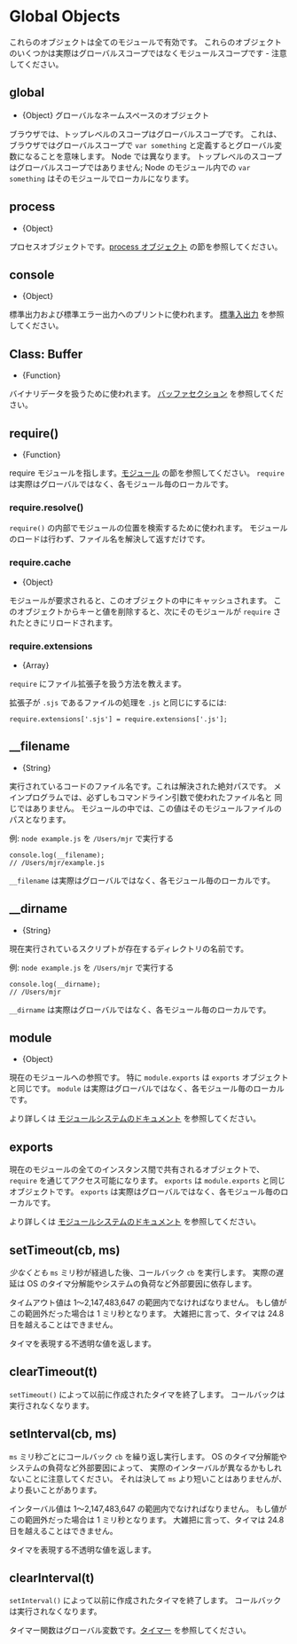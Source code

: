 # Global Objects

<!-- type=misc -->

<!--
These objects are available in all modules. Some of these objects aren't
actually in the global scope but in the module scope - this will be noted.
-->

これらのオブジェクトは全てのモジュールで有効です。
これらのオブジェクトのいくつかは実際はグローバルスコープではなくモジュールスコープです - 注意してください。

## global

<!-- type=global -->

<!--
* {Object} The global namespace object.
-->

* {Object} グローバルなネームスペースのオブジェクト

<!--
In browsers, the top-level scope is the global scope. That means that in
browsers if you're in the global scope `var something` will define a global
variable. In Node this is different. The top-level scope is not the global
scope; `var something` inside a Node module will be local to that module.
-->

ブラウザでは、トップレベルのスコープはグローバルスコープです。
これは、ブラウザではグローバルスコープで `var something` と定義するとグローバル変数になることを意味します。
Node では異なります。
トップレベルのスコープはグローバルスコープではありません;
Node のモジュール内での `var something` はそのモジュールでローカルになります。

## process

<!-- type=global -->

* {Object}

<!--
The process object. See the [process object][] section.
-->

プロセスオブジェクトです。[process オブジェクト][] の節を参照してください。

## console

<!-- type=global -->

* {Object}

<!--
Used to print to stdout and stderr. See the [stdio][] section.
-->

標準出力および標準エラー出力へのプリントに使われます。
[標準入出力][] を参照してください。

## Class: Buffer

<!-- type=global -->

* {Function}

<!--
Used to handle binary data. See the [buffer section][]
-->

バイナリデータを扱うために使われます。
[バッファセクション][] を参照してください。

## require()

<!-- type=var -->

* {Function}

<!--
To require modules. See the [Modules][] section.  `require` isn't actually a
global but rather local to each module.
-->

require モジュールを指します。[モジュール][] の節を参照してください。
`require` は実際はグローバルではなく、各モジュール毎のローカルです。

### require.resolve()

<!--
Use the internal `require()` machinery to look up the location of a module,
but rather than loading the module, just return the resolved filename.
-->

`require()` の内部でモジュールの位置を検索するために使われます。
モジュールのロードは行わず、ファイル名を解決して返すだけです。

### require.cache

* {Object}

<!--
Modules are cached in this object when they are required. By deleting a key
value from this object, the next `require` will reload the module.
-->

モジュールが要求されると、このオブジェクトの中にキャッシュされます。
このオブジェクトからキーと値を削除すると、次にそのモジュールが
`require` されたときにリロードされます。

### require.extensions

* {Array}

<!--
Instruct `require` on how to handle certain file extensions.

Process files with the extension `.sjs` as `.js`:
-->

`require` にファイル拡張子を扱う方法を教えます。

拡張子が `.sjs` であるファイルの処理を `.js` と同じにするには:

    require.extensions['.sjs'] = require.extensions['.js'];

## __filename

<!-- type=var -->

* {String}

<!--
The filename of the code being executed.  This is the resolved absolute path
of this code file.  For a main program this is not necessarily the same
filename used in the command line.  The value inside a module is the path
to that module file.
-->

実行されているコードのファイル名です。これは解決された絶対パスです。
メインプログラムでは、必ずしもコマンドライン引数で使われたファイル名と
同じではありません。
モジュールの中では、この値はそのモジュールファイルのパスとなります。

<!--
Example: running `node example.js` from `/Users/mjr`
-->

例: `node example.js` を `/Users/mjr` で実行する

    console.log(__filename);
    // /Users/mjr/example.js

<!--
`__filename` isn't actually a global but rather local to each module.
-->

`__filename` は実際はグローバルではなく、各モジュール毎のローカルです。

## __dirname

<!-- type=var -->

* {String}

<!--
The name of the directory that the currently executing script resides in.
-->

現在実行されているスクリプトが存在するディレクトリの名前です。

<!--
Example: running `node example.js` from `/Users/mjr`
-->

例: `node example.js` を `/Users/mjr` で実行する

    console.log(__dirname);
    // /Users/mjr

<!--
`__dirname` isn't actually a global but rather local to each module.
-->

`__dirname` は実際はグローバルではなく、各モジュール毎のローカルです。


## module

<!-- type=var -->

* {Object}

<!--
A reference to the current module. In particular
`module.exports` is the same as the `exports` object.
`module` isn't actually a global but rather local to each module.

See the [module system documentation][] for more information.
-->

現在のモジュールへの参照です。
特に `module.exports` は `exports` オブジェクトと同じです。
`module` は実際はグローバルではなく、各モジュール毎のローカルです。

より詳しくは [モジュールシステムのドキュメント][] を参照してください。

## exports

<!-- type=var -->

<!--
An object which is shared between all instances of the current module and
made accessible through `require()`.
`exports` is the same as the `module.exports` object.
`exports` isn't actually a global but rather local to each module.

See the [module system documentation][] for more information.

See the [module section][] for more information.
-->

現在のモジュールの全てのインスタンス間で共有されるオブジェクトで、
`require` を通じてアクセス可能になります。
`exports` は `module.exports` と同じオブジェクトです。
`exports` は実際はグローバルではなく、各モジュール毎のローカルです。

より詳しくは [モジュールシステムのドキュメント][] を参照してください。

## setTimeout(cb, ms)

<!--
Run callback `cb` after *at least* `ms` milliseconds. The actual delay depends
on external factors like OS timer granularity and system load.
-->

*少なくとも* `ms` ミリ秒が経過した後、コールバック `cb` を実行します。
実際の遅延は OS のタイマ分解能やシステムの負荷など外部要因に依存します。

<!--
The timeout must be in the range of 1-2,147,483,647 inclusive. If the value is
outside that range, it's changed to 1 millisecond. Broadly speaking, a timer
cannot span more than 24.8 days.
-->

タイムアウト値は 1～2,147,483,647 の範囲内でなければなりません。
もし値がこの範囲外だった場合は 1 ミリ秒となります。
大雑把に言って、タイマは 24.8 日を越えることはできません。

<!--
Returns an opaque value that represents the timer.
-->

タイマを表現する不透明な値を返します。

## clearTimeout(t)

<!--
Stop a timer that was previously created with `setTimeout()`. The callback will
not execute.
-->

`setTimeout()` によって以前に作成されたタイマを終了します。
コールバックは実行されなくなります。

## setInterval(cb, ms)

<!--
Run callback `cb` repeatedly every `ms` milliseconds. Note that the actual
interval may vary, depending on external factors like OS timer granularity and
system load. It's never less than `ms` but it may be longer.
-->

`ms` ミリ秒ごとにコールバック `cb` を繰り返し実行します。
OS のタイマ分解能やシステムの負荷など外部要因によって、
実際のインターバルが異なるかもしれないことに注意してください。
それは決して `ms` より短いことはありませんが、より長いことがあります。

<!--
The interval must be in the range of 1-2,147,483,647 inclusive. If the value is
outside that range, it's changed to 1 millisecond. Broadly speaking, a timer
cannot span more than 24.8 days.
-->

インターバル値は 1～2,147,483,647 の範囲内でなければなりません。
もし値がこの範囲外だった場合は 1 ミリ秒となります。
大雑把に言って、タイマは 24.8 日を越えることはできません。

<!--
Returns an opaque value that represents the timer.
-->

タイマを表現する不透明な値を返します。

## clearInterval(t)

<!--
Stop a timer that was previously created with `setInterval()`. The callback
will not execute.
-->

`setInterval()` によって以前に作成されたタイマを終了します。
コールバックは実行されなくなります。

<!--type=global-->

<!--
The timer functions are global variables. See the [timers][] section.
-->

タイマー関数はグローバル変数です。[タイマー][] を参照してください。

<!--
[buffer section]: buffer.html
[module section]: modules.html
[module system documentation]: modules.html
[Modules]: modules.html#modules_modules
[process object]: process.html#process_process
[stdio]: stdio.html
[timers]: timers.html
-->

[バッファセクション]: buffer.html
[モジュールセクション]: modules.html
[モジュールシステムのドキュメント]: modules.html
[モジュール]: modules.html#modules_modules
[process オブジェクト]: process.html#process_process
[標準入出力]: stdio.html
[タイマー]: timers.html

